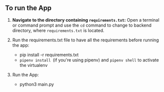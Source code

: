 ## To run the App

1. **Navigate to the directory containing `requirements.txt`:**
   Open a terminal or command prompt and use the `cd` command to change to backend directory, where `requirements.txt` is located.
   
2. Run the requirements.txt file to have all the requirements before running the app:
    - pip install -r requirements.txt
    - `pipenv install `(if you're using pipenv) and `pipenv shell` to activate the virtualenv
   

3. Run the App:
   - python3 main.py